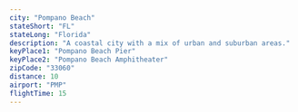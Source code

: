 ```yaml
---
city: "Pompano Beach"
stateShort: "FL"
stateLong: "Florida"
description: "A coastal city with a mix of urban and suburban areas."
keyPlace1: "Pompano Beach Pier"
keyPlace2: "Pompano Beach Amphitheater"
zipCode: "33060"
distance: 10
airport: "PMP"
flightTime: 15
---
```

